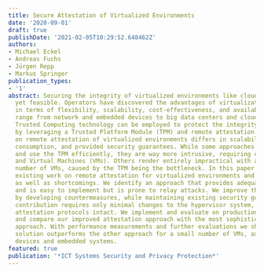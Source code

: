 ```yaml
---
title: Secure Attestation of Virtualized Environments
date: '2020-09-01'
draft: true
publishDate: '2021-02-05T10:29:52.648462Z'
authors:
- Michael Eckel
- Andreas Fuchs
- Jürgen Repp
- Markus Springer
publication_types:
- '1'
abstract: Securing the integrity of virtualized environments like clouds is challenging
  yet feasible. Operators have discovered the advantages of virtualization technology
  in terms of flexibility, scalability, cost-effectiveness, and availability. Applications
  range from network and embedded devices to big data centers and cloud computing.
  Trusted Computing technology can be employed to protect the integrity of a system
  by leveraging a Trusted Platform Module (TPM) and remote attestation. Existing research
  on remote attestation of virtualized environments differs in scalability, resource
  consumption, and provided security guarantees. While some approaches scale at large
  and use the TPM efficiently, they are way more intrusive, requiring changes to hypervisor
  and Virtual Machines (VMs). Others render entirely impractical with an increasing
  number of VMs, caused by the TPM being the bottleneck. In this paper we analyze
  existing work on remote attestation for virtualized environments and discuss benefits
  as well as shortcomings. We identify an approach that provides adequate security
  and is easy to implement but is prone to relay attacks. We improve that approach
  by developing countermeasures, while maintaining existing security guarantees. Our
  contribution requires only minimal changes to the hypervisor system, keeping existing
  attestation protocols intact. We implement and evaluate on production-grade hardware,
  and compare our improved attestation approach with the most sophisticated alternative
  approach. With performance measurements and further evaluations we show that our
  solution outperforms the other approach for a small number of VMs, as used in network
  devices and embedded systems.
featured: true
publication: '*ICT Systems Security and Privacy Protection*'
---
```


